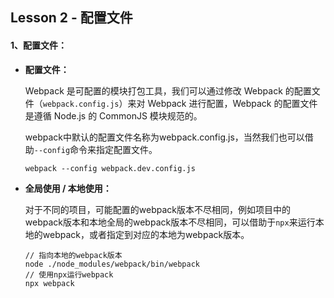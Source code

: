 ## Lesson 2 - 配置文件

#### 1、配置文件：

- **配置文件：**

  Webpack 是可配置的模块打包工具，我们可以通过修改 Webpack 的配置文件（`webpack.config.js`）来对 Webpack 进行配置，Webpack 的配置文件是遵循 Node.js 的 CommonJS 模块规范的。

  webpack中默认的配置文件名称为webpack.config.js，当然我们也可以借助`--config`命令来指定配置文件。

  ```shell
  webpack --config webpack.dev.config.js
  ```

- **全局使用 / 本地使用：**

  对于不同的项目，可能配置的webpack版本不尽相同，例如项目中的webpack版本和本地全局的webpack版本不尽相同，可以借助于`npx`来运行本地的webpack，或者指定到对应的本地为webpack版本。

  ```shell
  // 指向本地的webpack版本
  node ./node_modules/webpack/bin/webpack 
  // 使用npx运行webpack
  npx webpack
  ```

  

